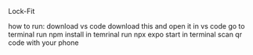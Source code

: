 Lock-Fit

how to run: 
download vs code
download this and open it in vs code
go to terminal
run npm install in temrinal
run npx expo start in terminal
scan qr code with your phone
